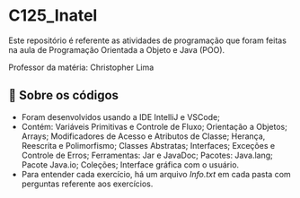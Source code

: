 # C125_Inatel

Este repositório é referente as atividades de programação que foram feitas na aula de Programação Orientada a Objeto e Java (POO).
<p>Professor da matéria: Christopher Lima

## 📁 Sobre os códigos
- Foram desenvolvidos usando a IDE IntelliJ e VSCode;
- Contém: Variáveis Primitivas e Controle de Fluxo; Orientação a Objetos; Arrays; Modificadores de Acesso e Atributos de Classe; Herança, Reescrita e Polimorfismo; Classes Abstratas; Interfaces; Exceções e Controle de Erros; Ferramentas: Jar e JavaDoc; Pacotes: Java.lang; Pacote Java.io; Coleções; Interface gráfica com o usuário.
- Para entender cada exercício, há um arquivo *Info.txt* em cada pasta com perguntas referente aos exercícios.
